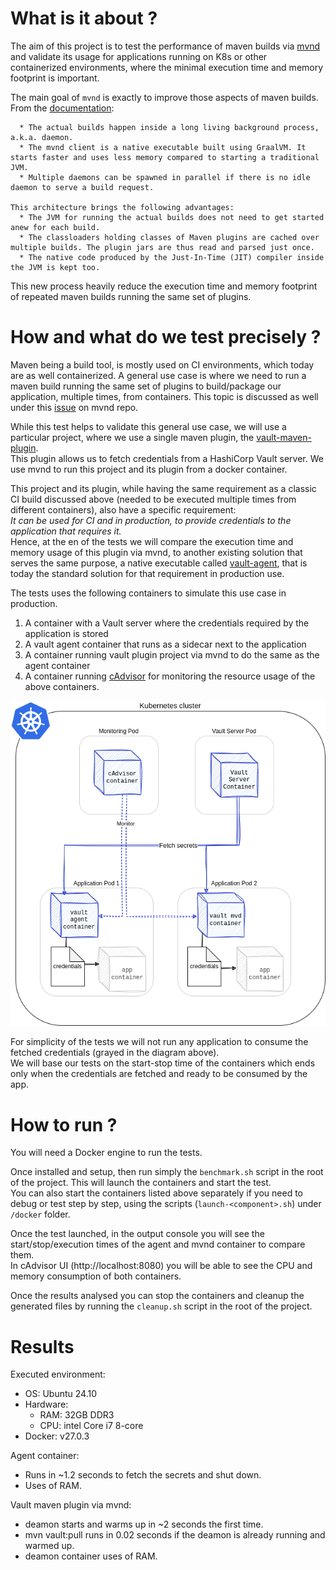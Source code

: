 # What is it about ?

The aim of this project is to test the performance of maven builds via [mvnd](https://github.com/apache/maven-mvnd) and validate its usage for applications running on K8s or other containerized environments, where the minimal execution time and memory footprint is important.

The main goal of `mvnd` is exactly to improve those aspects of maven builds. From the [documentation]():
```
  * The actual builds happen inside a long living background process, a.k.a. daemon.
  * The mvnd client is a native executable built using GraalVM. It starts faster and uses less memory compared to starting a traditional JVM.
  * Multiple daemons can be spawned in parallel if there is no idle daemon to serve a build request.

This architecture brings the following advantages:
  * The JVM for running the actual builds does not need to get started anew for each build.
  * The classloaders holding classes of Maven plugins are cached over multiple builds. The plugin jars are thus read and parsed just once.
  * The native code produced by the Just-In-Time (JIT) compiler inside the JVM is kept too.
```

This new process heavily reduce the execution time and memory footprint of repeated maven builds running the same set of plugins.



# How and what do we test precisely ?

Maven being a build tool, is mostly used on CI environments, which today are as well containerized.
A general use case is where we need to run a maven build running the same set of plugins to build/package our application, multiple times, from containers.
This topic is discussed as well under this [issue](https://github.com/apache/maven-mvnd/issues/496) on mvnd repo.  

While this test helps to validate this general use case, we will use a particular project, where we use a single maven plugin, the [vault-maven-plugin](https://homeofthewizard.github.io/vault-maven-plugin/).  
This plugin allows us to fetch credentials from a HashiCorp Vault server. We use mvnd to run this project and its plugin from a docker container.  

This project and its plugin, while having the same requirement as a classic CI build discussed above (needed to be executed multiple times from different containers), also have a specific requirement:  
_It can be used for CI and in production, to provide credentials to the application that requires it._  
Hence, at the en of the tests we will compare the execution time and memory usage of this plugin via mvnd, to another existing solution that serves the same purpose, a native executable called [vault-agent](https://developer.hashicorp.com/vault/docs/agent-and-proxy/agent), that is today the standard solution for that requirement in production use.

The tests uses the following containers to simulate this use case in production.
1. A container with a Vault server where the credentials required by the application is stored
2. A vault agent container that runs as a sidecar next to the application
3. A container running vault plugin project via mvnd to do the same as the agent container
4. A container running [cAdvisor](https://hub.docker.com/r/google/cadvisor) for monitoring the resource usage of the above containers.

![Untitled Diagram.drawio.png](docs%2FUntitled%20Diagram.drawio.png)

For simplicity of the tests we will not run any application to consume the fetched credentials (grayed in the diagram above).  
We will base our tests on the start-stop time of the containers which ends only when the credentials are fetched and ready to be consumed by the app.



# How to run ?
You will need a Docker engine to run the tests.   

Once installed and setup, then run simply the `benchmark.sh` script in the root of the project. This will launch the containers and start the test.  
You can also start the containers listed above separately if you need to debug or test step by step, using the scripts (`launch-<component>.sh`) under `/docker` folder.

Once the test launched, in the output console you will see the start/stop/execution times of the agent and mvnd container to compare them.  
In cAdvisor UI (http://localhost:8080) you will be able to see the CPU and memory consumption of both containers.  

Once the results analysed you can stop the containers and cleanup the generated files by running the `cleanup.sh` script in the root of the project.



# Results

Executed environment:
* OS: Ubuntu 24.10
* Hardware: 
  * RAM: 32GB DDR3 
  * CPU: intel Core i7 8-core
* Docker: v27.0.3

Agent container:
* Runs in ~1.2 seconds to fetch the secrets and shut down.
* Uses of RAM.

Vault maven plugin via mvnd:
* deamon starts and warms up in ~2 seconds the first time.
* mvn vault:pull runs in 0.02 seconds if the deamon is already running and warmed up.
* deamon container uses of RAM.


